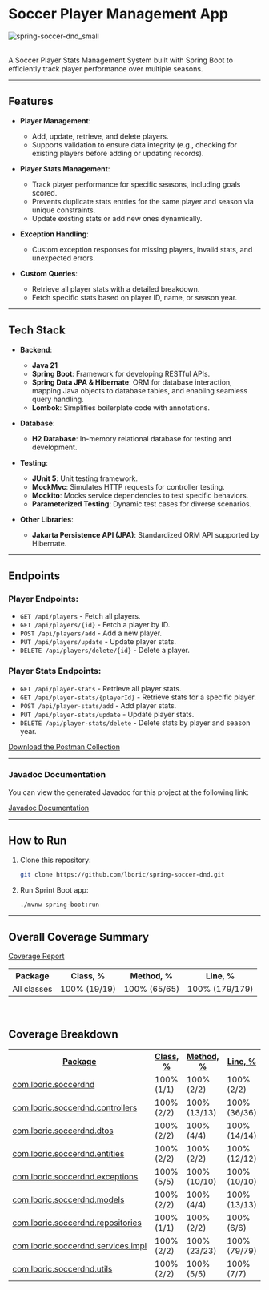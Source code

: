 # Soccer Player Management App

![spring-soccer-dnd_small](https://github.com/user-attachments/assets/da79f9a3-34b8-4096-bb98-81d48bfa8bb7)
<br/><br/>

A Soccer Player Stats Management System built with Spring Boot to efficiently track player performance over multiple seasons.

---

## **Features**
- **Player Management**:
  - Add, update, retrieve, and delete players.
  - Supports validation to ensure data integrity (e.g., checking for existing players before adding or updating records).

- **Player Stats Management**:
  - Track player performance for specific seasons, including goals scored.
  - Prevents duplicate stats entries for the same player and season via unique constraints.
  - Update existing stats or add new ones dynamically.
  
- **Exception Handling**:
  - Custom exception responses for missing players, invalid stats, and unexpected errors.

- **Custom Queries**:
  - Retrieve all player stats with a detailed breakdown.
  - Fetch specific stats based on player ID, name, or season year.

---

## **Tech Stack**
- **Backend**:
  - **Java 21**
  - **Spring Boot**: Framework for developing RESTful APIs.
  - **Spring Data JPA & Hibernate**: ORM for database interaction, mapping Java objects to database tables, and enabling seamless query handling.
  - **Lombok**: Simplifies boilerplate code with annotations.
  
- **Database**:
  - **H2 Database**: In-memory relational database for testing and development.

- **Testing**:
  - **JUnit 5**: Unit testing framework.
  - **MockMvc**: Simulates HTTP requests for controller testing.
  - **Mockito**: Mocks service dependencies to test specific behaviors.
  - **Parameterized Testing**: Dynamic test cases for diverse scenarios.

- **Other Libraries**:
  - **Jakarta Persistence API (JPA)**: Standardized ORM API supported by Hibernate.

---

## **Endpoints**
### Player Endpoints:
- `GET /api/players` - Fetch all players.
- `GET /api/players/{id}` - Fetch a player by ID.
- `POST /api/players/add` - Add a new player.
- `PUT /api/players/update` - Update player stats.
- `DELETE /api/players/delete/{id}` - Delete a player.

### Player Stats Endpoints:
- `GET /api/player-stats` - Retrieve all player stats.
- `GET /api/player-stats/{playerId}` - Retrieve stats for a specific player.
- `POST /api/player-stats/add` - Add player stats.
- `PUT /api/player-stats/update` - Update player stats.
- `DELETE /api/player-stats/delete` - Delete stats by player and season year.

[Download the Postman Collection](https://github.com/lboric/spring-soccer-dnd/blob/main/src/main/resources/spring-soccer-dnd.postman_collection.json)

---

### Javadoc Documentation

You can view the generated Javadoc for this project at the following link:

[Javadoc Documentation](https://lboric.github.io/spring-soccer-dnd/javadocs)

---

## **How to Run**
1. Clone this repository:
   ```bash
   git clone https://github.com/lboric/spring-soccer-dnd.git
2. Run Sprint Boot app:
   ```bash
   ./mvnw spring-boot:run

---

<h2>Overall Coverage Summary </h2>

[Coverage Report](https://lboric.github.io/spring-soccer-dnd/testcoverage)

<table class="coverageStats">
  <tr>
    <th class="name">Package</th>
<th class="coverageStat 
">
  Class, %
</th>
<th class="coverageStat 
">
  Method, %
</th>
<th class="coverageStat 
">
  Line, %
</th>
  </tr>
  <tr>
    <td class="name">All classes</td>
<td class="coverageStat">
  <span class="percent">
    100%
  </span>
  <span class="absValue">
    (19/19)
  </span>
</td>
<td class="coverageStat">
  <span class="percent">
    100%
  </span>
  <span class="absValue">
    (65/65)
  </span>
</td>
<td class="coverageStat">
  <span class="percent">
    100%
  </span>
  <span class="absValue">
    (179/179)
  </span>
</td>
  </tr>
</table>

<br/>
<h2>Coverage Breakdown</h2>

<table class="coverageStats">
<tr>
  <th class="name  sortedAsc
">
<a href="https://github.com/lboric/spring-soccer-dnd/blob/main/htmlReport/index_SORT_BY_NAME_DESC.html">Package</a>  </th>
<th class="coverageStat 
">
  <a href="https://github.com/lboric/spring-soccer-dnd/blob/main/htmlReport/index_SORT_BY_CLASS.html">Class, %</a>
</th>
<th class="coverageStat 
">
  <a href="https://github.com/lboric/spring-soccer-dnd/blob/main/htmlReport/index_SORT_BY_METHOD.html">Method, %</a>
</th>
<th class="coverageStat 
">
  <a href="https://github.com/lboric/spring-soccer-dnd/blob/main/htmlReport/index_SORT_BY_LINE.html">Line, %</a>
</th>
</tr>
  <tr>
    <td class="name"><a href="https://github.com/lboric/spring-soccer-dnd/blob/main/htmlReport/ns-1/index.html">com.lboric.soccerdnd</a></td>
<td class="coverageStat">
  <span class="percent">
    100%
  </span>
  <span class="absValue">
    (1/1)
  </span>
</td>
<td class="coverageStat">
  <span class="percent">
    100%
  </span>
  <span class="absValue">
    (2/2)
  </span>
</td>
<td class="coverageStat">
  <span class="percent">
    100%
  </span>
  <span class="absValue">
    (2/2)
  </span>
</td>
  </tr>
  <tr>
    <td class="name"><a href="https://github.com/lboric/spring-soccer-dnd/blob/main/htmlReport/ns-2/index.html">com.lboric.soccerdnd.controllers</a></td>
<td class="coverageStat">
  <span class="percent">
    100%
  </span>
  <span class="absValue">
    (2/2)
  </span>
</td>
<td class="coverageStat">
  <span class="percent">
    100%
  </span>
  <span class="absValue">
    (13/13)
  </span>
</td>
<td class="coverageStat">
  <span class="percent">
    100%
  </span>
  <span class="absValue">
    (36/36)
  </span>
</td>
  </tr>
  <tr>
    <td class="name"><a href="https://github.com/lboric/spring-soccer-dnd/blob/main/htmlReport/ns-3/index.html">com.lboric.soccerdnd.dtos</a></td>
<td class="coverageStat">
  <span class="percent">
    100%
  </span>
  <span class="absValue">
    (2/2)
  </span>
</td>
<td class="coverageStat">
  <span class="percent">
    100%
  </span>
  <span class="absValue">
    (4/4)
  </span>
</td>
<td class="coverageStat">
  <span class="percent">
    100%
  </span>
  <span class="absValue">
    (14/14)
  </span>
</td>
  </tr>
  <tr>
    <td class="name"><a href="https://github.com/lboric/spring-soccer-dnd/blob/main/htmlReport/ns-4/index.html">com.lboric.soccerdnd.entities</a></td>
<td class="coverageStat">
  <span class="percent">
    100%
  </span>
  <span class="absValue">
    (2/2)
  </span>
</td>
<td class="coverageStat">
  <span class="percent">
    100%
  </span>
  <span class="absValue">
    (2/2)
  </span>
</td>
<td class="coverageStat">
  <span class="percent">
    100%
  </span>
  <span class="absValue">
    (12/12)
  </span>
</td>
  </tr>
  <tr>
    <td class="name"><a href="https://github.com/lboric/spring-soccer-dnd/blob/main/htmlReport/ns-5/index.html">com.lboric.soccerdnd.exceptions</a></td>
<td class="coverageStat">
  <span class="percent">
    100%
  </span>
  <span class="absValue">
    (5/5)
  </span>
</td>
<td class="coverageStat">
  <span class="percent">
    100%
  </span>
  <span class="absValue">
    (10/10)
  </span>
</td>
<td class="coverageStat">
  <span class="percent">
    100%
  </span>
  <span class="absValue">
    (10/10)
  </span>
</td>
  </tr>
  <tr>
    <td class="name"><a href="https://github.com/lboric/spring-soccer-dnd/blob/main/htmlReport/ns-6/index.html">com.lboric.soccerdnd.models</a></td>
<td class="coverageStat">
  <span class="percent">
    100%
  </span>
  <span class="absValue">
    (2/2)
  </span>
</td>
<td class="coverageStat">
  <span class="percent">
    100%
  </span>
  <span class="absValue">
    (4/4)
  </span>
</td>
<td class="coverageStat">
  <span class="percent">
    100%
  </span>
  <span class="absValue">
    (13/13)
  </span>
</td>
  </tr>
  <tr>
    <td class="name"><a href="https://github.com/lboric/spring-soccer-dnd/blob/main/htmlReport/ns-7/index.html">com.lboric.soccerdnd.repositories</a></td>
<td class="coverageStat">
  <span class="percent">
    100%
  </span>
  <span class="absValue">
    (1/1)
  </span>
</td>
<td class="coverageStat">
  <span class="percent">
    100%
  </span>
  <span class="absValue">
    (2/2)
  </span>
</td>
<td class="coverageStat">
  <span class="percent">
    100%
  </span>
  <span class="absValue">
    (6/6)
  </span>
</td>
  </tr>
  <tr>
    <td class="name"><a href="https://github.com/lboric/spring-soccer-dnd/blob/main/htmlReport/ns-8/index.html">com.lboric.soccerdnd.services.impl</a></td>
<td class="coverageStat">
  <span class="percent">
    100%
  </span>
  <span class="absValue">
    (2/2)
  </span>
</td>
<td class="coverageStat">
  <span class="percent">
    100%
  </span>
  <span class="absValue">
    (23/23)
  </span>
</td>
<td class="coverageStat">
  <span class="percent">
    100%
  </span>
  <span class="absValue">
    (79/79)
  </span>
</td>
  </tr>
  <tr>
    <td class="name"><a href="https://github.com/lboric/spring-soccer-dnd/blob/main/htmlReport/ns-9/index.html">com.lboric.soccerdnd.utils</a></td>
<td class="coverageStat">
  <span class="percent">
    100%
  </span>
  <span class="absValue">
    (2/2)
  </span>
</td>
<td class="coverageStat">
  <span class="percent">
    100%
  </span>
  <span class="absValue">
    (5/5)
  </span>
</td>
<td class="coverageStat">
  <span class="percent">
    100%
  </span>
  <span class="absValue">
    (7/7)
  </span>
</td>
  </tr>
</table>
</div>


